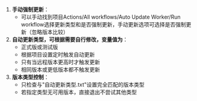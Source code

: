 1. **手动强制更新**：
   - 可以手动找到项目Actions/All workflows/Auto Update Worker/Run workflow选择更新类型和是否强制更新，手动更新选项可选择是否强制更新（忽略版本比较）
2. **自动更新类型，可根据需要自行修改，变量值为**：
   - 正式版或测试版
   - 根据项目设置定时触发自动更新
   - 只有当远程版本更高时才触发更新
   - 相同版本或更低版本都不触发更新
3. **版本类型控制**：
   - 只检查与"自动更新类型.txt"设置完全匹配的版本类型
   - 若指定类型无可用版本，直接退出不尝试其他类型
 
